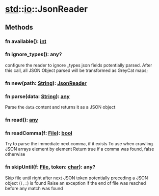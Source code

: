 # [std](/libs/std/)::[io](/libs/std/io/)::JsonReader

## Methods
### fn available():&nbsp;[int](/libs/std/core/type.int.md)<Badge text="native" />
### fn ignore_types():&nbsp;any?<Badge text="native" />

configure the reader to ignore _types json fields potentially parsed.
After this call, all JSON Object parsed will be transformed as GreyCat maps;
### fn new(path:&nbsp;[String](/libs/std/core/type.String.md)):&nbsp;[JsonReader](/libs/std/io/type.JsonReader.md)<Badge text="native" /><Badge text="static" />
### fn parse(data:&nbsp;[String](/libs/std/core/type.String.md)):&nbsp;[any](/libs/std/core/type.any.md)<Badge text="native" /><Badge text="static" />

Parse the `data` content and returns it as a JSON object
### fn read():&nbsp;[any](/libs/std/core/type.any.md)<Badge text="native" />
### fn readComma(f:&nbsp;[File](/libs/std/io/type.File.md)):&nbsp;[bool](/libs/std/core/type.bool.md)<Badge text="native" />

Try to parse the immediate next comma, if it exists
To use when crawling JSON arrays element by element
Return true if a comma was found, false otherwise
### fn skipUntil(f:&nbsp;[File](/libs/std/io/type.File.md), token:&nbsp;[char](/libs/std/core/type.char.md)):&nbsp;any?<Badge text="native" />

Skip file until right after next JSON token potentially preceding a JSON object (`[,:`) is found
Raise an exception if the end of file was reached before any match was found

